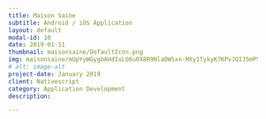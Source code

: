 ```yaml
---
title: Maison Saine
subtitle: Android / iOS Application
layout: default
modal-id: 10
date: 2019-01-11
thumbnail: maisonsaine/DefaultIcon.png
img: maisonsaine/mUpYyWGygbAHdIuLO6u0X8R9NlaDWSxn-MXy1TykyK7KPvJOIJ5mP5zAcryiv3q2LQ=w3530-h1980.png
# alt: image-alt
project-date: January 2019
client: Nativescript
category: Application Development
description:  

---
```

